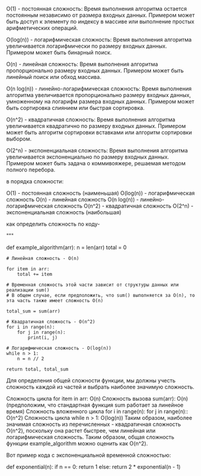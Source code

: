 O(1) - постоянная сложность: Время выполнения алгоритма остается постоянным независимо от размера входных данных. Примером может быть доступ к элементу по индексу в массиве или выполнение простых арифметических операций.

O(log(n)) - логарифмическая сложность: Время выполнения алгоритма увеличивается логарифмически по размеру входных данных. Примером может быть бинарный поиск.

O(n) - линейная сложность: Время выполнения алгоритма пропорционально размеру входных данных. Примером может быть линейный поиск или обход массива.

O(n log(n)) - линейно-логарифмическая сложность: Время выполнения алгоритма увеличивается пропорционально размеру входных данных, умноженному на логарифм размера входных данных. Примером может быть сортировка слиянием или быстрая сортировка.

O(n^2) - квадратичная сложность: Время выполнения алгоритма увеличивается квадратично по размеру входных данных. Примером может быть алгоритм сортировки вставками или алгоритм сортировки выбором.

O(2^n) - экспоненциальная сложность: Время выполнения алгоритма увеличивается экспоненциально по размеру входных данных. Примером может быть задача о коммивояжере, решаемая методом полного перебора.

в порядка сложности:

O(1) - постоянная сложность (наименьшая)
O(log(n)) - логарифмическая сложность
O(n) - линейная сложность
O(n log(n)) - линейно-логарифмическая сложность
O(n^2) - квадратичная сложность
O(2^n) - экспоненциальная сложность (наибольшая)

как определить сложность по коду-

"""

def example_algorithm(arr):
    n = len(arr)
    total = 0
    
    # Линейная сложность - O(n)

    for item in arr:
        total += item
    
    # Временная сложность этой части зависит от структуры данных или реализации sum()
    # В общем случае, если предположить, что sum() выполняется за O(n), то эта часть также имеет сложность O(n)

    total_sum = sum(arr)
    
    # Квадратичная сложность - O(n^2)
    for i in range(n):
        for j in range(n):
            print(i, j)
    
    # Логарифмическая сложность - O(log(n))
    while n > 1:
        n = n // 2
    
    return total, total_sum


Для определения общей сложности функции, мы должны учесть сложность каждой из частей и выбрать наиболее значимую сложность.

Сложность цикла for item in arr: O(n)
Сложность вызова sum(arr): O(n) (предположим, что стандартная функция sum работает за линейное время)
Сложность вложенного цикла for i in range(n): for j in range(n):: O(n^2)
Сложность цикла while n > 1: O(log(n))
Таким образом, наиболее значимая сложность из перечисленных - квадратичная сложность O(n^2), поскольку она растет быстрее, чем линейная или логарифмическая сложность. Таким образом, общая сложность функции example_algorithm можно оценить как O(n^2).

Вот пример кода с экспоненциальной временной сложностью:


def exponential(n):
    if n == 0:
        return 1
    else:
        return 2 * exponential(n - 1)